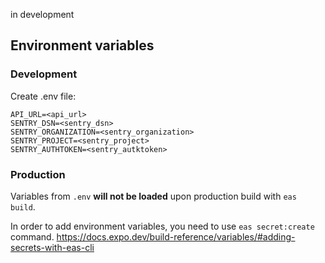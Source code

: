 in development

## Environment variables
### Development
Create .env file:
```
API_URL=<api_url>
SENTRY_DSN=<sentry_dsn>
SENTRY_ORGANIZATION=<sentry_organization>
SENTRY_PROJECT=<sentry_project>
SENTRY_AUTHTOKEN=<sentry_autktoken>
```

### Production
Variables from `.env` **will not be loaded** upon production build with `eas build`. 

In order to add environment variables, you need to use `eas secret:create` command. https://docs.expo.dev/build-reference/variables/#adding-secrets-with-eas-cli